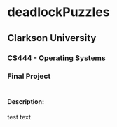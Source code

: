 # deadlockPuzzles
## Clarkson University
### CS444 - Operating Systems
### Final Project
# 
#### Description:
test text
